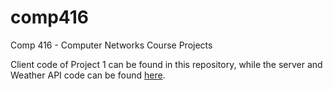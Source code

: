 # comp416
Comp 416 - Computer Networks Course Projects

Client code of Project 1 can be found in this repository, while the server and Weather API code can be found [here](https://github.com/okanaslan/Comp-416-WeatherAPI).
